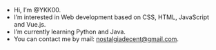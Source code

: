 - Hi, I’m @YKK00.
- I’m interested in Web development based on CSS, HTML, JavaScript and Vue.js.
- I’m currently learning Python and Java.
- You can contact me by mail: nostalgiadecent@gmail.com.

<!---
YKK00/YKK00 is a ✨ special ✨ repository because its `README.md` (this file) appears on your GitHub profile.
You can click the Preview link to take a look at your changes.
--->
